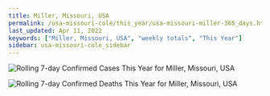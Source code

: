 ```yaml
---
title: Miller, Missouri, USA
permalink: /usa-missouri-cole/this_year/usa-missouri-miller-365_days.html
last_updated: Apr 11, 2022
keywords: ["Miller, Missouri, USA", "weekly totals", "This Year"]
sidebar: usa-missouri-cole_sidebar
---
```


![Rolling 7-day Confirmed Cases This Year for Miller, Missouri, USA](/covid_tracker/images/graphs/usa-missouri-miller-rolling_7_days_confirmed-365_days_graph.png)

![Rolling 7-day Confirmed Deaths This Year for Miller, Missouri, USA](/covid_tracker/images/graphs/usa-missouri-miller-rolling_7_days_deaths-365_days_graph.png)
